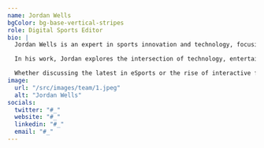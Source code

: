 ```yaml
---
name: Jordan Wells
bgColor: bg-base-vertical-stripes
role: Digital Sports Editor
bio: |
  Jordan Wells is an expert in sports innovation and technology, focusing on how digital platforms and streaming services are reshaping the fan experience. With a background in both sports journalism and tech, he brings a unique perspective to the evolving world of sports media.

  In his work, Jordan explores the intersection of technology, entertainment, and sports, shedding light on how new technologies like virtual reality, streaming, and AI are transforming how fans engage with their favorite teams and athletes.

  Whether discussing the latest in eSports or the rise of interactive fan experiences, Jordan provides insightful commentary on the ever-changing landscape of sports and its relationship with technology.
image:
  url: "/src/images/team/1.jpeg"
  alt: "Jordan Wells"
socials:
  twitter: "#_"
  website: "#_"
  linkedin: "#_"
  email: "#_"
---
```

